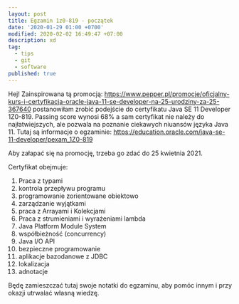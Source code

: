 ```yaml
---
layout: post
title: Egzamin 1z0-819 - początek
date: '2020-01-29 01:00 +0700'
modified: 2020-02-02 16:49:47 +07:00
description: xd
tag:
  - tips
  - git
  - software
published: true
---
```

Hej!
Zainspirowana tą promocją: https://www.pepper.pl/promocje/oficjalny-kurs-i-certyfikacja-oracle-java-11-se-developer-na-25-urodziny-za-25-367640 postanowiłam zrobić podejście do certyfikatu Java SE 11 Developer 1Z0-819. Passing score wynosi 68% a sam certyfikat nie należy do najłatwiejszych, ale pozwala na poznanie ciekawych niuansów języka Java 11.
Tutaj są informacje o egzaminie: https://education.oracle.com/java-se-11-developer/pexam_1Z0-819


Aby załapać się na promocję, trzeba go zdać do 25 kwietnia 2021.

Certyfikat obejmuje:
1. Praca z typami
2. kontrola przepływu programu
3. programowanie zorientowane obiektowo
4. zarządzanie wyjątkami
5. praca z Arrayami i Kolekcjami
6. Praca z strumieniami i wyrażeniami lambda
7. Java Platform Module System
8. współbieżność (concurrency)
9. Java I/O API
10. bezpieczne programowanie
11. aplikacje bazodanowe z JDBC
12. lokalizacja
13. adnotacje

Będę zamieszczać tutaj swoje notatki do egzaminu, aby pomóc innym i przy okazji utrwalać własną wiedzę.

